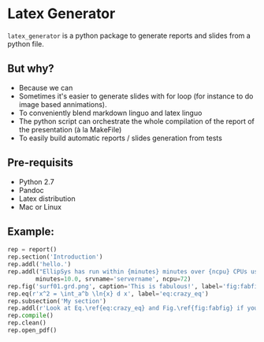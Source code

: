 Latex Generator
===============

`latex_generator` is a python package to generate reports and slides from a python file. 

But why?
--------
* Because we can
* Sometimes it's easier to generate slides with for loop (for instance to do image based annimations).
* To conveniently blend markdown linguo and latex linguo
* The python script can orchestrate the whole compilation of the report of the presentation (à la MakeFile)
* To easily build automatic reports / slides generation from tests

Pre-requisits
-------------
* Python 2.7
* Pandoc
* Latex distribution
* Mac or Linux
 
Example:
--------
```python
rep = report()
rep.section('Introduction')
rep.addl('hello.')
rep.addl("EllipSys has run within {minutes} minutes over {ncpu} CPUs using the server called {srvname}.",
        minutes=10.0, srvname='servername', ncpu=72)
rep.fig('surf01.grd.png', caption='This is fabulous!', label='fig:fabfig')
rep.eq(r'x^2 = \int_a^b \ln{x} d x', label='eq:crazy_eq')
rep.subsection('My section')
rep.addl(r'Look at Eq.\ref{eq:crazy_eq} and Fig.\ref{fig:fabfig} if you are not convinced.')
rep.compile()
rep.clean()
rep.open_pdf()
```
